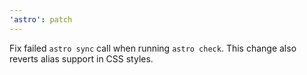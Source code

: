 ```yaml
---
'astro': patch
---
```


Fix failed `astro sync` call when running `astro check`. This change also reverts alias support in CSS styles.
